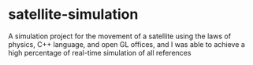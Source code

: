 # satellite-simulation
A simulation project for the movement of a satellite using the laws of physics, C++ language, and open GL offices, and I was able to achieve a high percentage of real-time simulation of all references 
